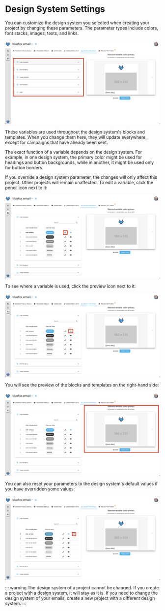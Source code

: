 # Design System Settings

You can customize the design system you selected when creating your project by changing these parameters. The parameter types include colors, font stacks, images, texts, and links.

![A screenshot of a project's design system settings section.](./project-design-variables.webp)

These variables are used throughout the design system's blocks and templates. When you change them here, they will update everywhere, except for campaigns that have already been sent.

The exact function of a variable depends on the design system. For example, in one design system, the primary color might be used for headings and button backgrounds, while in another, it might be used only for button borders.

If you override a design system parameter, the changes will only affect this project. Other projects will remain unaffected. To edit a variable, click the pencil icon next to it:

![A screenshot of a project's design system settings section - edit icon highlighted.](./project-design-variables-edit-button.webp)

To see where a variable is used, click the preview icon next to it:

![A screenshot of a project's design system settings section - preview icon highlighted.](./project-design-variables-preview-button.webp)

You will see the preview of the blocks and templates on the right-hand side:

![A screenshot of a project's design system settings section - preview highlighted.](./project-design-variables-preview.webp)

You can also reset your parameters to the design system's default values if you have overridden some values:

![A screenshot of a project's design system settings section - reset highlighted.](./project-design-variables-reset-button.webp)

::: warning
The design system of a project cannot be changed. If you create a project with a design system, it will stay as it is. If you need to change the design system of your emails, create a new project with a different design system.
:::
